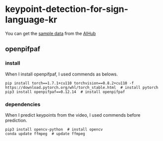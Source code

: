 # keypoint-detection-for-sign-language-kr  

You can get the [sample data](./data/sample_data) from the [AIHub](https://aihub.or.kr/aihubdata/data/view.do?currMenu=115&topMenu=100&aihubDataSe=realm&dataSetSn=103)

## openpifpaf
### install
When I install openpifpaf, I used commends as belows.
```
pip install torch==1.7.1+cu110 torchvision==0.8.2+cu110 -f https://download.pytorch.org/whl/torch_stable.html  # install pytorch
pip3 install openpifpaf==0.12.14  # install openpifpaf
```

### dependencies
When I predict keypoints from the video, I used commends before prediction.
```
pip3 install opencv-python  # install opencv
conda update ffmpeg  # update ffmpeg
```
